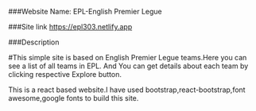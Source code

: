 ###Website Name: EPL-English Premier Legue

###Site link
https://epl303.netlify.app

###Description

#This simple site is based on English Premier Legue teams.Here you can see a list of all teams in EPL. And You can get details about each team by clicking respective Explore button.

This is a react based website.I have used bootstrap,react-bootstrap,font awesome,google fonts to build this site.
